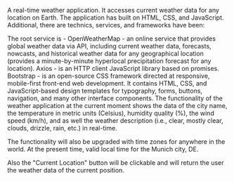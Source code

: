 
A real-time weather application. It accesses current weather data for any location on Earth. The application has built on HTML, CSS, and JavaScript. Additional, there are technics, services, and frameworks have been:

The root service is - OpenWeatherMap - an online service that provides global weather data via API, including current weather data, forecasts, nowcasts, and historical weather data for any geographical location (provides a minute-by-minute hyperlocal precipitation forecast for any location).
Axios - is an HTTP client JavaScript library based on promises.
Bootstrap - is an open-source CSS framework directed at responsive, mobile-first front-end web development. It contains HTML, CSS, and JavaScript-based design templates for typography, forms, buttons, navigation, and many other interface components.
The functionality of the weather application at the current moment shows the data of the city name, the temperature in metric units (Celsius), humidity quality (%), the wind speed (km/h), and as well the weather description (i.e., clear, mostly clear, clouds, drizzle, rain, etc.) in real-time.

The functionality will also be upgraded with time zones for anywhere in the world. At the present time, valid local time for the Munich city, DE.

Also the "Current Location" button will be clickable and will return the user the weather data of the current position.
